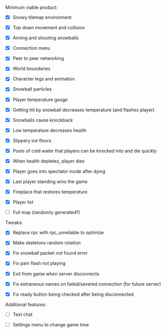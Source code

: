 Minimum viable product:

- [x] Snowy tilemap environment

- [x] Top down movement and collision

- [x] Aiming and shooting snowballs

- [x] Connection menu

- [x] Peer to peer networking

- [x] World boundaries

- [x] Character legs and animation

- [x] Snowball particles

- [x] Player temperature gauge

- [x] Getting hit by snowball decreases temperature (and flashes player)

- [x] Snowballs cause knockback

- [x] Low temperature decreases health

- [x] Slippery ice floors

- [x] Pools of cold water that players can be knocked into and die quickly

- [x] When health depletes, player dies

- [x] Player goes into spectator mode after dying

- [x] Last player standing wins the game

- [x] Fireplace that restores temperature

- [x] Player list

- [ ] Full map (randomly generated?)

Tweaks:

- [x] Replace rpc with rpc_unreliable to optimize

- [x] Make skeletons random rotation

- [x] Fix snowball packet not found error

- [x] Fix pain flash not playing

- [x] Exit from game when server disconnects

- [x] Fix extraneous names on failed/severed connection (for future server)

- [x] Fix ready button being checked after being disconnected

Additional features:

- [ ] Text chat

- [ ] Settings menu to change game time